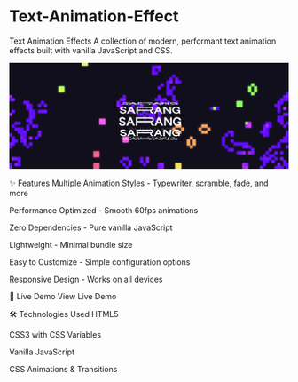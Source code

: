 # Text-Animation-Effect
Text Animation Effects
A collection of modern, performant text animation effects built with vanilla JavaScript and CSS.

![Hero Section Preview](images/preview.png)

✨ Features
Multiple Animation Styles - Typewriter, scramble, fade, and more

Performance Optimized - Smooth 60fps animations

Zero Dependencies - Pure vanilla JavaScript

Lightweight - Minimal bundle size

Easy to Customize - Simple configuration options

Responsive Design - Works on all devices

🎯 Live Demo
View Live Demo

🛠️ Technologies Used
HTML5

CSS3 with CSS Variables

Vanilla JavaScript

CSS Animations & Transitions
